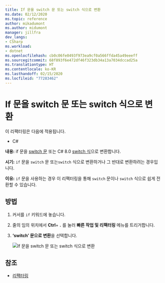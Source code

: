 ```yaml
---
title: If 문을 switch 문 또는 switch 식으로 변환
ms.date: 02/12/2020
ms.topic: reference
author: mikadumont
ms.author: midumont
manager: jillfra
dev_langs:
- CSharp
ms.workload:
- dotnet
ms.openlocfilehash: cb0c06fe0493f973ea9cf0a566ffda45a49eeeff
ms.sourcegitcommit: 68f893f6e472df46f323db34a13a7034dccad25a
ms.translationtype: HT
ms.contentlocale: ko-KR
ms.lasthandoff: 02/15/2020
ms.locfileid: "77283462"
---
```

# <a name="convert-if-statement-to-switch-statement-or-switch-expression"></a>If 문을 switch 문 또는 switch 식으로 변환

이 리팩터링은 다음에 적용됩니다.

- C#

**내용:** if 문을 [switch 문](/dotnet/csharp/language-reference/keywords/switch) 또는 C# 8.0 [switch 식](/dotnet/csharp/whats-new/csharp-8#switch-expressions)으로 변환합니다.

**시기:** `if` 문을 `switch` 문 또는`switch` 식으로 변환하거나 그 반대로 변환하려는 경우입니다. 

**이유:** `if` 문을 사용하는 경우 이 리팩터링을 통해 `switch` 문이나 `switch` 식으로 쉽게 전환할 수 있습니다.

## <a name="how-to"></a>방법

1. 커서를 `if` 키워드에 놓습니다.
2. 줄의 임의 위치에서 **Ctrl**+ **.** 를 눌러 **빠른 작업 및 리팩터링** 메뉴를 트리거합니다.
3. **‘switch’ 문으로 변환**을 선택합니다.

   ![If 문을 switch 문 또는 switch 식으로 변환](media/convert-if-statement-to-switch-statement-or-switch-expression.png) 

## <a name="see-also"></a>참조

- [리팩터링](../refactoring-in-visual-studio.md)
